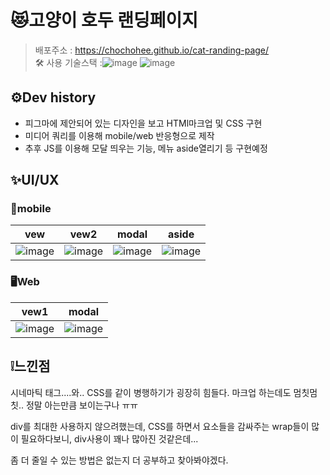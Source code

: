 # 😻고양이 호두 랜딩페이지
>배포주소 : https://chochohee.github.io/cat-randing-page/  
>🛠 사용 기술스택 :![image](https://github.com/user-attachments/assets/3cd4ca35-51a2-419c-80d0-c945d63e0a17) ![image](https://github.com/user-attachments/assets/f9c8f3a5-28e0-4b49-bba0-0205966fc1bc)

## ⚙Dev history
- 피그마에 제안되어 있는 디자인을 보고 HTMl마크업 및 CSS 구현
- 미디어 쿼리를 이용해 mobile/web 반응형으로 제작
- 추후 JS를 이용해 모달 띄우는 기능, 메뉴 aside열리기 등 구현예정

## ✨UI/UX
### 📱mobile

|vew|vew2|modal|aside|
|:----:|:----:|:----:|:----:|
|![image](https://github.com/user-attachments/assets/991295f2-fb18-47d5-a5a1-c5ea8e5fafe2)|![image](https://github.com/user-attachments/assets/27971346-f56b-4118-b417-ba1e8f4a6c6e)|![image](https://github.com/user-attachments/assets/a230dd7d-5675-4d63-87fe-068387bf77e5)|![image](https://github.com/user-attachments/assets/3d09ce6b-f82b-4aaf-a7d3-cacd51d62158)|

### 🖥Web

|vew1|modal|
|:----:|:----:|
|![image](https://github.com/user-attachments/assets/5f79322b-f752-48ab-a83a-56a07bb1d1a5)|![image](https://github.com/user-attachments/assets/93982365-ae23-417d-b99e-75a0fe4941dd)|

## ❕느낀점
시네마틱 태그....와.. CSS를 같이 병행하기가 굉장히 힘들다. 마크업 하는데도 멈칫멈칫.. 정말 아는만큼 보이는구나 ㅠㅠ

div를 최대한 사용하지 않으려했는데, CSS를 하면서 요소들을 감싸주는 wrap들이 많이 필요하다보니, div사용이 꽤나 많아진 것같은데...

좀 더 줄일 수 있는 방법은 없는지 더 공부하고 찾아봐야겠다.
